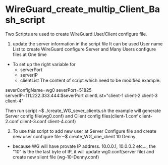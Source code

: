 # WireGuard_create_multip_Client_Bash_script

Two Scripts are used to create WireGuard User/Client configure file.

1) update the server information in the script file
It can be used User name List to create WireGuard configure Server and Many Users configure files at One time
  - To set up the right variable for 
    - serverPort
    - serverIP
    - clientList
The content of script which need to be modified
example:

severConfigName=wg0
severPort=51825
serverIP=111.222.333.444:$severPort
clientList="client-1 client-2 client-3 client-4"

Then run script
~$ ./create_WG_sever_clients.sh
the example will generate Server config file(wg0.conf) and Client config files(client-1.conf client-2.conf client-3.conf client-4.conf)

2) To use this script to add new user at Server Configure file and create new user configure file
~$ create_WG_one_client 10 Denny
  - because WG will have provate IP address. 10.0.0.1, 10.0.0.2 etc..., the "10" is the the last byte of IP, 
    it will update wg0.conf(server file) and create new slient file (wg-10-Denny.conf)


